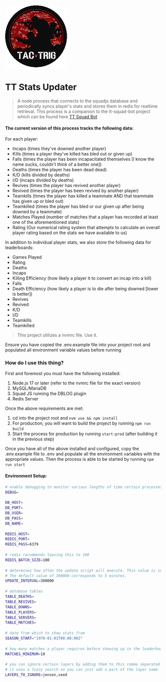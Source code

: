 ![docs/logo.png](docs/logo.png)

TT Stats Updater
===

> A node process that connects to the squadjs database and periodically syncs player's stats and stores them in redis for realtime retrieval. This process is a companion to the tt-squad-bot project which can be found here [TT Squad Bot](https://github.com/z1haze/tt-squad-bot)

#### The current version of this process tracks the following data:

For each player:

- Incaps (times they've downed another player)
- Kills (times a player they've killed has bled out or given up)
- Falls (times the player has been incapacitated themselves [I know the name sucks, couldn't think of a better one])
- Deaths (times the player has been dead dead)
- K/D (kills divided by deaths)
- I/D (incaps divided by deaths)
- Revives (times the player has revived another player)
- Revived (times the player has been revived by another player)
- Teamkills (times the player has killed a teammate AND that teammate has given up or bled out)
- Teamkilled (times the player has bled or our given up after being downed by a teammate)
- Matches Played (number of matches that a player has recorded at least one of the aforementioned stats)
- Rating (Our numerical rating system that attempts to calculate an overall player rating based on the stats we have available to us)

In addition to individual player stats, we also store the following data for leaderboards:

- Games Played
- Rating
- Deaths
- Incaps
- Killing Efficiency (how likely a player it to convert an incap into a kill)
- Falls
- Death Efficiency (how likely a player is to die after being downed [lower is better])
- Revives
- Revived
- K/D
- I/D
- Teamkills
- Teamkilled

> This project utilizes a nvmrc file. Use it.

Ensure you have copied the .env.example file into your project root and populated all environment variable values before running

### How do I use this thing?

First and foremost you must have the following installed:

1. Node.js 17 or later (refer to the nvmrc file for the exact version)
2. MySQL/MariaDB
3. Squad JS running the DBLOG plugin
4. Redis Server

Once the above requirements are met:

1. cd into the project root and `nvm use && npm install`
2. For production, you will want to build the project by running `npm run build`
3. Start the process for production by running `start:prod` (after building it in the previous step)

Once you have all of the above installed and configured, copy the .env.example file to .env and populate all the environment variables with the appropriate values. Then the process is able to be started by running `npm run start`

#### Environment Setup:

```bash
# enable debugging to monitor various lengths of time certain processes take
DEBUG=

DB_HOST=
DB_PORT=
DB_USER=
DB_PASS=
DB_NAME=

REDIS_HOST=
REDIS_PORT=
REDIS_PASS=6379

# redis recommends leaving this to 100
REDIS_BATCH_SIZE=100

# determines how often the update script will execute. This value is in ms.
# The default value of 300000 corresponds to 5 minutes.
UPDATE_INTERVAL=300000

# database tables
TABLE_DEATHS=
TABLE_REVIVES=
TABLE_DOWNS=
TABLE_PLAYERS=
TABLE_SERVERS=
TABLE_MATCHES=

# date from which to show stats from
SEASON_START="1970-01-01T00:00:00Z"

# how many matches a player requires before showing up in the leaderboards
MATCHES_MINIMUM=10

# you can ignore certain layers by adding them to this comma separated list
# it uses a fuzzy search so you can just add a part of the layer name
LAYERS_TO_IGNORE=jensen,seed
```